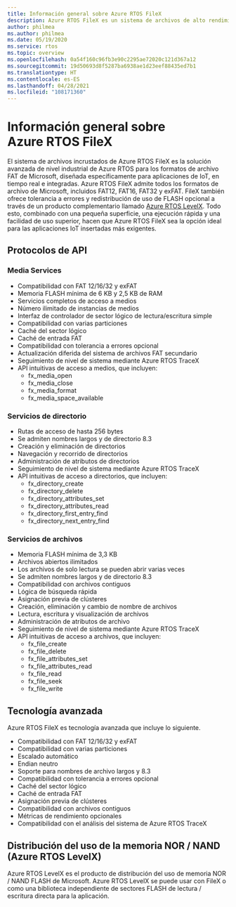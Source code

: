 ```yaml
---
title: Información general sobre Azure RTOS FileX
description: Azure RTOS FileX es un sistema de archivos de alto rendimiento compatible con la tabla de asignación de archivos (FAT) que está totalmente integrado con Azure RTO ThreadX y está disponible para todos los procesadores compatibles. Al igual que Azure RTO ThreadX, Azure RTOS FileX está diseñado para ocupar poca superficie de memoria y proporcionar un alto rendimiento, lo que lo convierte en una opción ideal para las actuales aplicaciones profundamente insertadas, que requieren operaciones de administración de archivos. FileX admite la mayoría de los soportes físicos, como la memoria RAM, Azure RTOS USBX, tarjeta SD y memorias Flash NAND/NOR a través de Azure RTO LevelX.
author: philmea
ms.author: philmea
ms.date: 05/19/2020
ms.service: rtos
ms.topic: overview
ms.openlocfilehash: 0a54f160c96fb3e90c2295ae72020c121d367a12
ms.sourcegitcommit: 19d50693d8f5287ba6938ae1d23eef88435ed7b1
ms.translationtype: HT
ms.contentlocale: es-ES
ms.lasthandoff: 04/28/2021
ms.locfileid: "108171360"
---
```

# <a name="overview-of-azure-rtos-filex"></a>Información general sobre Azure RTOS FileX

El sistema de archivos incrustados de Azure RTOS FileX es la solución avanzada de nivel industrial de Azure RTOS para los formatos de archivo FAT de Microsoft, diseñada específicamente para aplicaciones de IoT, en tiempo real e integradas. Azure RTOS FileX admite todos los formatos de archivo de Microsoft, incluidos FAT12, FAT16, FAT32 y exFAT. FileX también ofrece tolerancia a errores y redistribución de uso de FLASH opcional a través de un producto complementario llamado [Azure RTOS LevelX](https://docs.microsoft.com/azure/rtos/levelx/). Todo esto, combinado con una pequeña superficie, una ejecución rápida y una facilidad de uso superior, hacen que Azure RTOS FileX sea la opción ideal para las aplicaciones IoT insertadas más exigentes.

## <a name="api-protocols"></a>Protocolos de API

### <a name="media-services"></a>Media Services

- Compatibilidad con FAT 12/16/32 y exFAT
- Memoria FLASH mínima de 6 KB y 2,5 KB de RAM
- Servicios completos de acceso a medios
- Número ilimitado de instancias de medios
- Interfaz de controlador de sector lógico de lectura/escritura simple
- Compatibilidad con varias particiones
- Caché del sector lógico
- Caché de entrada FAT
- Compatibilidad con tolerancia a errores opcional
- Actualización diferida del sistema de archivos FAT secundario
- Seguimiento de nivel de sistema mediante Azure RTOS TraceX
- API intuitivas de acceso a medios, que incluyen:
  - fx_media_open
  - fx_media_close
  - fx_media_format
  - fx_media_space_available

### <a name="directory-services"></a>Servicios de directorio

- Rutas de acceso de hasta 256 bytes
- Se admiten nombres largos y de directorio 8.3
- Creación y eliminación de directorios
- Navegación y recorrido de directorios
- Administración de atributos de directorios
- Seguimiento de nivel de sistema mediante Azure RTOS TraceX
- API intuitivas de acceso a directorios, que incluyen:
  - fx_directory_create
  - fx_directory_delete
  - fx_directory_attributes_set
  - fx_directory_attributes_read
  - fx_directory_first_entry_find
  - fx_directory_next_entry_find

### <a name="file-services"></a>Servicios de archivos

- Memoria FLASH mínima de 3,3 KB
- Archivos abiertos ilimitados
- Los archivos de solo lectura se pueden abrir varias veces
- Se admiten nombres largos y de directorio 8.3
- Compatibilidad con archivos contiguos
- Lógica de búsqueda rápida
- Asignación previa de clústeres
- Creación, eliminación y cambio de nombre de archivos
- Lectura, escritura y visualización de archivos
- Administración de atributos de archivo
- Seguimiento de nivel de sistema mediante Azure RTOS TraceX
- API intuitivas de acceso a archivos, que incluyen:
  - fx_file_create
  - fx_file_delete
  - fx_file_attributes_set
  - fx_file_attributes_read
  - fx_file_read
  - fx_file_seek
  - fx_file_write

## <a name="advanced-technology"></a>Tecnología avanzada

Azure RTOS FileX es tecnología avanzada que incluye lo siguiente.

- Compatibilidad con FAT 12/16/32 y exFAT
- Compatibilidad con varias particiones
- Escalado automático
- Endian neutro
- Soporte para nombres de archivo largos y 8.3
- Compatibilidad con tolerancia a errores opcional
- Caché del sector lógico
- Caché de entrada FAT
- Asignación previa de clústeres
- Compatibilidad con archivos contiguos
- Métricas de rendimiento opcionales
- Compatibilidad con el análisis del sistema de Azure RTOS TraceX

## <a name="nornand-wear-leveling-azure-rtos-levelx"></a>Distribución del uso de la memoria NOR / NAND (Azure RTOS LevelX)

Azure RTOS LevelX es el producto de distribución del uso de memoria NOR / NAND FLASH de Microsoft. Azure RTOS LevelX se puede usar con FileX o como una biblioteca independiente de sectores FLASH de lectura / escritura directa para la aplicación.
